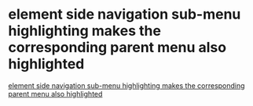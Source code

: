 # element side navigation sub-menu highlighting makes the corresponding parent menu also highlighted
[element side navigation sub-menu highlighting makes the corresponding parent menu also highlighted](https://aiwithcloud.com/2022/09/14/element_side_navigation_sub_menu_highlighting_makes_the_corresponding_parent_menu_also_highlighted/)